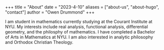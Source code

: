 +++
title = "About"
date = "2023-4-10"
aliases = ["about-us", "about-hugo", "contact"]
author = "Owen Drummond"
+++

I am student in mathematics currently studying at the Courant Institute at NYU. My interests include real analysis, functional analysis, differential geometry, and the philosphy of mathematics. I have completed a Bachelor of Arts in Mathematics at NYU. I am also interested in analytic philosophy and Orthodox Christian Theology. 